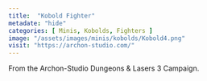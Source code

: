 ```yaml
---
title:  "Kobold Fighter"
metadate: "hide"
categories: [ Minis, Kobolds, Fighters ]
image: "/assets/images/minis/kobolds/Kobold4.png"
visit: "https://archon-studio.com/"
---
```

From the Archon-Studio Dungeons & Lasers 3 Campaign.